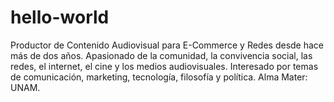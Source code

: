 # hello-world
Productor de Contenido Audiovisual para E-Commerce y Redes desde hace más de dos años. Apasionado de la comunidad, la convivencia social, las redes, el internet, el cine y los medios audiovisuales. Interesado por temas de comunicación, marketing, tecnología, filosofía y política. Alma Mater: UNAM.
